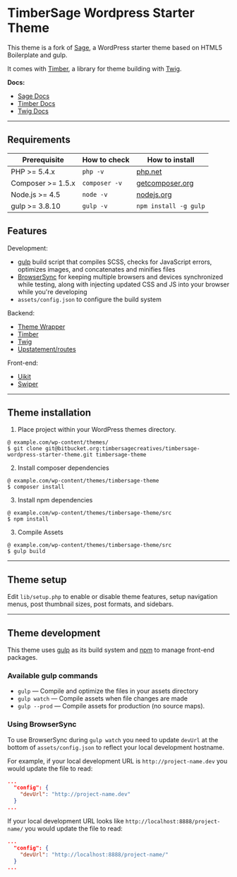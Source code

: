 # TimberSage Wordpress Starter Theme

This theme is a fork of [Sage](https://roots.io/sage/), a WordPress starter theme based on HTML5 Boilerplate and gulp.

It comes with [Timber](https://www.upstatement.com/timber/), a library for theme building with [Twig](https://twig.symfony.com/).

**Docs:**

* [Sage Docs](https://roots.io/sage/docs/)
* [Timber Docs](https://timber.github.io/docs/getting-started/setup/)
* [Twig Docs](https://twig.symfony.com/doc/1.x/)

---
## Requirements

| Prerequisite          | How to check  | How to install
| ---------------       | ------------  | ------------- |
| PHP >= 5.4.x          | `php -v`      | [php.net](http://php.net/manual/en/install.php) |
| Composer >= 1.5.x     | `composer -v` | [getcomposer.org](https://getcomposer.org/) |
| Node.js >= 4.5        | `node -v`     | [nodejs.org](http://nodejs.org/) |
| gulp >= 3.8.10        | `gulp -v`     | `npm install -g gulp` |

## Features

Development:

* [gulp](http://gulpjs.com/) build script that compiles SCSS, checks for JavaScript errors, optimizes images, and concatenates and minifies files
* [BrowserSync](http://www.browsersync.io/) for keeping multiple browsers and devices synchronized while testing, along with injecting updated CSS and JS into your browser while you're developing
* `assets/config.json` to configure the build system

Backend:

* [Theme Wrapper](https://roots.io/sage/docs/theme-wrapper/)
* [Timber](https://www.upstatement.com/timber/)
* [Twig](https://twig.symfony.com/)
* [Upstatement/routes](https://github.com/Upstatement/routes)

Front-end:
 
* [Uikit](https://getuikit.com/)
* [Swiper](http://idangero.us/swiper/)

---

## Theme installation

1. Place project within your WordPress themes directory.
````shell
@ example.com/wp-content/themes/
$ git clone git@bitbucket.org:timbersagecreatives/timbersage-wordpress-starter-theme.git timbersage-theme
````

2. Install composer dependencies
````shell
@ example.com/wp-content/themes/timbersage-theme
$ composer install
````

3. Install npm dependencies
````shell
@ example.com/wp-content/themes/timbersage-theme/src
$ npm install
````

3. Compile Assets
````shell
@ example.com/wp-content/themes/timbersage-theme/src
$ gulp build
````
---

## Theme setup

Edit `lib/setup.php` to enable or disable theme features, setup navigation menus, post thumbnail sizes, post formats, and sidebars.

---

## Theme development

This theme uses [gulp](http://gulpjs.com/) as its build system and [npm](https://www.npmjs.com/) to manage front-end packages.

### Available gulp commands

* `gulp` — Compile and optimize the files in your assets directory
* `gulp watch` — Compile assets when file changes are made
* `gulp --prod` — Compile assets for production (no source maps).

### Using BrowserSync

To use BrowserSync during `gulp watch` you need to update `devUrl` at the bottom of `assets/config.json` to reflect your local development hostname.

For example, if your local development URL is `http://project-name.dev` you would update the file to read:
```json
...
  "config": {
    "devUrl": "http://project-name.dev"
  }
...
```
If your local development URL looks like `http://localhost:8888/project-name/` you would update the file to read:
```json
...
  "config": {
    "devUrl": "http://localhost:8888/project-name/"
  }
...
```
